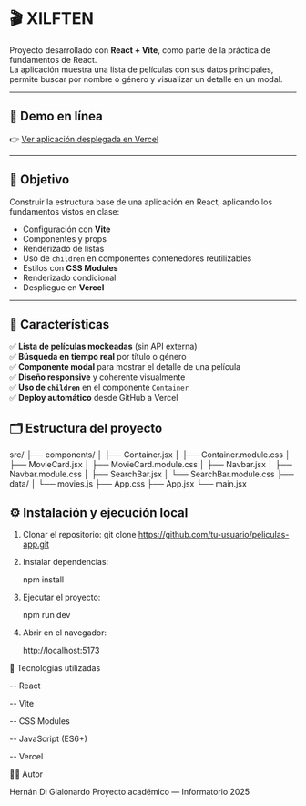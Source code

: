 # 🎬 XILFTEN

Proyecto desarrollado con **React + Vite**, como parte de la práctica de fundamentos de React.  
La aplicación muestra una lista de películas con sus datos principales, permite buscar por nombre o género y visualizar un detalle en un modal.

---

## 🚀 Demo en línea

👉 [Ver aplicación desplegada en Vercel](https://xilften-pro.vercel.app/)

---

## 🧠 Objetivo

Construir la estructura base de una aplicación en React, aplicando los fundamentos vistos en clase:

- Configuración con **Vite**
- Componentes y props
- Renderizado de listas
- Uso de `children` en componentes contenedores reutilizables
- Estilos con **CSS Modules**
- Renderizado condicional
- Despliegue en **Vercel**

---

## 🧩 Características

✅ **Lista de películas mockeadas** (sin API externa)  
✅ **Búsqueda en tiempo real** por título o género  
✅ **Componente modal** para mostrar el detalle de una película  
✅ **Diseño responsive** y coherente visualmente  
✅ **Uso de `children`** en el componente `Container`  
✅ **Deploy automático** desde GitHub a Vercel

## 🗂️ Estructura del proyecto

src/
├── components/
│ ├── Container.jsx
│ ├── Container.module.css
│ ├── MovieCard.jsx
│ ├── MovieCard.module.css
│ ├── Navbar.jsx
│ ├── Navbar.module.css
│ ├── SearchBar.jsx
│ └── SearchBar.module.css
├── data/
│ └── movies.js
├── App.css
├── App.jsx
└── main.jsx

## ⚙️ Instalación y ejecución local

1. Clonar el repositorio:
    git clone https://github.com/tu-usuario/peliculas-app.git

2. Instalar dependencias:

    npm install


3. Ejecutar el proyecto:

    npm run dev


4. Abrir en el navegador:

    http://localhost:5173


🧰  Tecnologías utilizadas

-- React

-- Vite

-- CSS Modules

-- JavaScript (ES6+)

-- Vercel

👨‍💻 Autor

Hernán Di Gialonardo
Proyecto académico — Informatorio 2025

